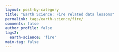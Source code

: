 ```yaml
---
layout: post-by-category
title: "Earth Science: Fire related data lessons"
permalink: tags/earth-science/fire/
comments: false
author_profile: false
tags2:
  earth-science: 'fire'
main-tag: false
---
```

